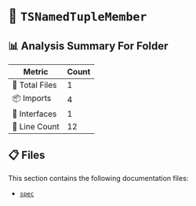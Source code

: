 # 📁 `TSNamedTupleMember`

## 📊 Analysis Summary For Folder

| Metric | Count |
|--------|-------|
| 📁 Total Files | 1 |
| 📦 Imports | 4 |
| 📐 Interfaces | 1 |
| 🔢 Line Count | 12 |


## 📋 Files

This section contains the following documentation files:

- [`spec`](./spec.md)